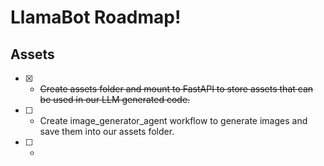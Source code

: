 # LlamaBot Roadmap!

## Assets

- [x] - ~~Create assets folder and mount to FastAPI to store assets that can be used in our LLM generated code.~~
- [ ] - Create image_generator_agent workflow to generate images and save them into our assets folder. 
- [ ] - 